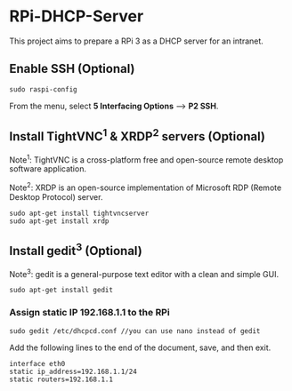 # RPi-DHCP-Server
This project aims to prepare a RPi 3 as a DHCP server for an intranet.

## Enable SSH (Optional)

```
sudo raspi-config
```
From the menu, select <b>5 Interfacing Options</b> --> <b>P2 SSH</b>.


## Install TightVNC<sup>1</sup> & XRDP<sup>2</sup> servers (Optional)

Note<sup>1</sup>: TightVNC is a cross-platform free and open-source remote desktop software application.

Note<sup>2</sup>: XRDP is an open-source implementation of Microsoft RDP (Remote Desktop Protocol) server.

```
sudo apt-get install tightvncserver
sudo apt-get install xrdp
```
 ## Install gedit<sup>3</sup> (Optional)
 
Note<sup>3</sup>:  gedit is a general-purpose text editor with a clean and simple GUI.
 
 ```
 sudo apt-get install gedit
```
### Assign static IP 192.168.1.1 to the RPi

```
sudo gedit /etc/dhcpcd.conf //you can use nano instead of gedit
```
Add the following lines to the end of the document, save, and then exit.

```
interface eth0
static ip_address=192.168.1.1/24
static routers=192.168.1.1
```
